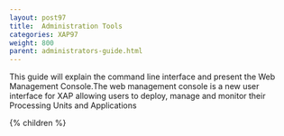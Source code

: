 ```yaml
---
layout: post97
title:  Administration Tools
categories: XAP97
weight: 800
parent: administrators-guide.html
---
```


This guide will explain the command line interface and present the Web Management Console.The web management console is a new user interface for XAP allowing users to deploy, manage and monitor their Processing Units and Applications



{% children %}
